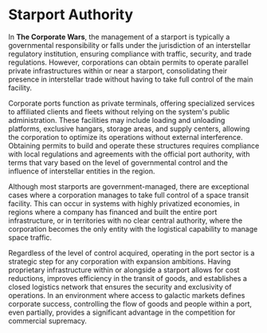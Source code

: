 # Starport Authority

In **The Corporate Wars**, the management of a starport is typically a governmental responsibility or falls under the jurisdiction of an interstellar regulatory institution, ensuring compliance with traffic, security, and trade regulations. However, corporations can obtain permits to operate parallel private infrastructures within or near a starport, consolidating their presence in interstellar trade without having to take full control of the main facility.

Corporate ports function as private terminals, offering specialized services to affiliated clients and fleets without relying on the system's public administration. These facilities may include loading and unloading platforms, exclusive hangars, storage areas, and supply centers, allowing the corporation to optimize its operations without external interference. Obtaining permits to build and operate these structures requires compliance with local regulations and agreements with the official port authority, with terms that vary based on the level of governmental control and the influence of interstellar entities in the region.

Although most starports are government-managed, there are exceptional cases where a corporation manages to take full control of a space transit facility. This can occur in systems with highly privatized economies, in regions where a company has financed and built the entire port infrastructure, or in territories with no clear central authority, where the corporation becomes the only entity with the logistical capability to manage space traffic.

Regardless of the level of control acquired, operating in the port sector is a strategic step for any corporation with expansion ambitions. Having proprietary infrastructure within or alongside a starport allows for cost reductions, improves efficiency in the transit of goods, and establishes a closed logistics network that ensures the security and exclusivity of operations. In an environment where access to galactic markets defines corporate success, controlling the flow of goods and people within a port, even partially, provides a significant advantage in the competition for commercial supremacy.
